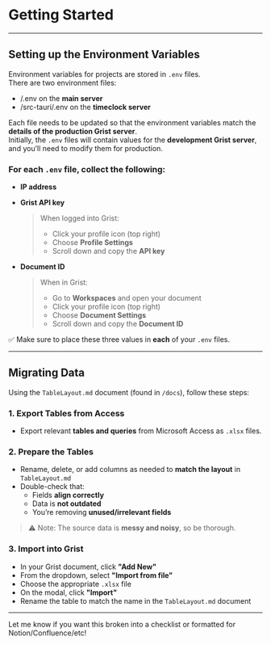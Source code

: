 # Getting Started

---

## Setting up the Environment Variables

Environment variables for projects are stored in `.env` files.  
There are two environment files:

- /.env on the **main server**
- /src-tauri/.env on the **timeclock server**

Each file needs to be updated so that the environment variables match the **details of the production Grist server**.  
Initially, the `.env` files will contain values for the **development Grist server**, and you’ll need to modify them for production.

### For each `.env` file, collect the following:

- **IP address**
- **Grist API key**  
  > When logged into Grist:  
  > - Click your profile icon (top right)  
  > - Choose **Profile Settings**  
  > - Scroll down and copy the **API key**

- **Document ID**  
  > When in Grist:  
  > - Go to **Workspaces** and open your document  
  > - Click your profile icon (top right)  
  > - Choose **Document Settings**  
  > - Scroll down and copy the **Document ID**

✅ Make sure to place these three values in **each** of your `.env` files.

---

## Migrating Data

Using the `TableLayout.md` document (found in `/docs`), follow these steps:

### 1. Export Tables from Access

- Export relevant **tables and queries** from Microsoft Access as `.xlsx` files.

### 2. Prepare the Tables

- Rename, delete, or add columns as needed to **match the layout** in `TableLayout.md`
- Double-check that:
  - Fields **align correctly**
  - Data is **not outdated**
  - You’re removing **unused/irrelevant fields**

> ⚠️ Note: The source data is **messy and noisy**, so be thorough.

### 3. Import into Grist

- In your Grist document, click **"Add New"**
- From the dropdown, select **"Import from file"**
- Choose the appropriate `.xlsx` file
- On the modal, click **"Import"**
- Rename the table to match the name in the `TableLayout.md` document

---

Let me know if you want this broken into a checklist or formatted for Notion/Confluence/etc!
